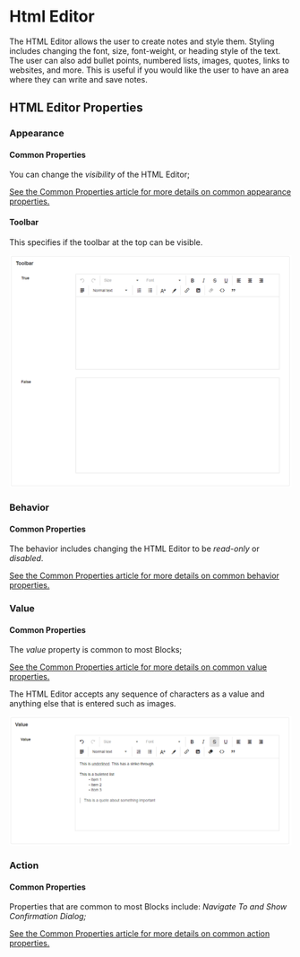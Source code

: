# Html Editor

The HTML Editor allows the user to create notes and style them. Styling includes changing the font, size, font-weight, or heading style of the text. The user can also add bullet points, numbered lists, images, quotes, links to websites, and more. This is useful if you would like the user to have an area where they can write and save notes.

## HTML Editor Properties

### Appearance

#### Common Properties

You can change the _visibility_ of the HTML Editor;

[See the Common Properties article for more details on common appearance properties.](../common-properties.md#appearance)

#### Toolbar

This specifies if the toolbar at the top can be visible.

![](<../../.gitbook/assets/image (1184).png>)

### Behavior

#### Common Properties

The behavior includes changing the HTML Editor to be _read-only_ or _disabled_.&#x20;

[See the Common Properties article for more details on common behavior properties.](../common-properties.md#behavior)

### Value

#### Common Properties

The _value_ property is common to most Blocks;

[See the Common Properties article for more details on common value properties.](../common-properties.md#behavior-1)

The HTML Editor accepts any sequence of characters as a value and anything else that is entered such as images.

![](<../../.gitbook/assets/image (438).png>)

### Action

#### Common Properties

Properties that are common to most Blocks include: _Navigate To and Show Confirmation Dialog;_

[See the Common Properties article for more details on common action properties.](../common-properties.md#action)
